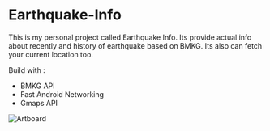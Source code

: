 # Earthquake-Info

This is my personal project called Earthquake Info. Its provide actual info about recently and history of earthquake based on BMKG. Its also can fetch your current location too.

Build with :
- BMKG API
- Fast Android Networking
- Gmaps API

![Artboard](https://user-images.githubusercontent.com/87839081/133280645-dde835e9-c7a5-4abb-a5e6-ab7923c670b5.png)


